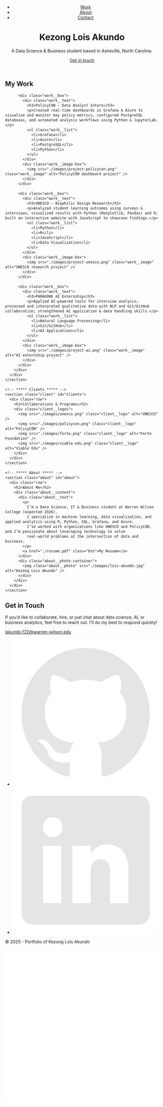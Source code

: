 <!DOCTYPE html>
<html lang="en">

<head>
  <meta charset="UTF-8" />
  <meta name="viewport" content="width=device-width, initial-scale=1.0" />
  <link rel="shortcut icon" type="image/png" href="./images/favicon.png" />

  <title>
    Data Science & Business Student | Warren Wilson College
  </title>

  <meta name="description" content="Portfolio of Kezong Lois Akundo, a Data Science, IT & Business student specializing in machine learning, data visualization, and AI applications." />
  <meta name="keywords" content="Kezong Lois Akundo, Data Science, Business, R, Python, SQL, Machine Learning, Visualization, Grafana, Azure" />
  <link rel="stylesheet" href="index.css" />
</head>

<body>
  <!-- ***** Header ***** -->
  <header class="header" role="banner" id="top">
    <div class="row">
      <nav class="nav" role="navigation">
        <ul class="nav__items">
          <li class="nav__item"><a href="#work" class="nav__link">Work</a></li>
          <li class="nav__item"><a href="#about" class="nav__link">About</a></li>
          <li class="nav__item"><a href="#contact" class="nav__link">Contact</a></li>
        </ul>
      </nav>
    </div>
    <div class="header__text-box row">
      <div class="header__text">
        <h1 class="heading-primary">
          <span>Kezong Lois Akundo</span>
        </h1>
        <p>A Data Science & Business student based in Asheville, North Carolina.</p>
        <a href="#contact" class="btn btn--pink">Get in touch</a>
      </div>
    </div>
  </header>

  <main role="main">
    <!-- ***** Work ***** -->
    <section class="work" id="work">
      <div class="row">
        <h2>My Work</h2>
        <div class="work__boxes">

          <div class="work__box">
            <div class="work__text">
              <h3>PolicyCON – Data Analyst Intern</h3>
              <p>Created real-time dashboards in Grafana & Azure to visualize and monitor key policy metrics, configured PostgreSQL databases, and automated analysis workflows using Python & JupyterLab.</p>
              <ul class="work__list">
                <li>Grafana</li>
                <li>Azure</li>
                <li>PostgreSQL</li>
                <li>Python</li>
              </ul>
            </div>
            <div class="work__image-box">
              <img src="./images/project-policycon.png" class="work__image" alt="PolicyCON dashboard project" />
            </div>
          </div>

          <div class="work__box">
            <div class="work__text">
              <h3>UNESCO – Biophilic Design Research</h3>
              <p>Analyzed student learning outcomes using surveys & interviews; visualized results with Python (Matplotlib, Pandas) and R; built an interactive website with JavaScript to showcase findings.</p>
              <ul class="work__list">
                <li>Python</li>
                <li>R</li>
                <li>JavaScript</li>
                <li>Data Visualization</li>
              </ul>
            </div>
            <div class="work__image-box">
              <img src="./images/project-unesco.png" class="work__image" alt="UNESCO research project" />
            </div>
          </div>

          <div class="work__box">
            <div class="work__text">
              <h3>PARAGONE AI Externship</h3>
              <p>Applied AI-powered tools for interview analysis; processed and interpreted qualitative data with NLP and Git/GitHub collaboration; strengthened AI application & data handling skills.</p>
              <ul class="work__list">
                <li>Natural Language Processing</li>
                <li>Git/GitHub</li>
                <li>AI Applications</li>
              </ul>
            </div>
            <div class="work__image-box">
              <img src="./images/project-ai.png" class="work__image" alt="AI externship project" />
            </div>
          </div>
        </div>
      </div>
    </section>

    <!-- ***** Clients ***** -->
    <section class="client" id="clients">
      <div class="row">
        <h2>Collaborations & Programs</h2>
        <div class="client__logos">
          <img src="./images/unesco.png" class="client__logo" alt="UNESCO" />
          <img src="./images/policycon.png" class="client__logo" alt="PolicyCON" />
          <img src="./images/forte.png" class="client__logo" alt="Forte Foundation" />
          <img src="./images/viable-edu.png" class="client__logo" alt="Viable Edu" />
        </div>
      </div>
    </section>

    <!-- ***** About ***** -->
    <section class="about" id="about">
      <div class="row">
        <h2>About Me</h2>
        <div class="about__content">
          <div class="about__text">
            <p>
              I’m a Data Science, IT & Business student at Warren Wilson College (expected 2026). 
              I specialize in machine learning, data visualization, and applied analytics using R, Python, SQL, Grafana, and Azure. 
              I’ve worked with organizations like UNESCO and PolicyCON, and I’m passionate about leveraging technology to solve 
              real-world problems at the intersection of data and business.
            </p>
            <a href="./resume.pdf" class="btn">My Resume</a>
          </div>
          <div class="about__photo-container">
            <img class="about__photo" src="./images/lois-akundo.jpg" alt="Kezong Lois Akundo" />
          </div>
        </div>
      </div>
    </section>
  </main>

  <!-- ***** Contact ***** -->
  <section class="contact" id="contact">
    <div class="row">
      <h2>Get in Touch</h2>
      <div class="contact__info">
        <p>If you’d like to collaborate, hire, or just chat about data science, AI, or business analytics, feel free to reach out. I’ll do my best to respond quickly!</p>
        <a href="mailto:lakundo.f22@warren-wilson.edu" class="btn">lakundo.f22@warren-wilson.edu</a>
      </div>
    </div>
  </section>

  <!-- ***** Footer ***** -->
  <footer role="contentinfo" class="footer">
    <div class="row">
      <ul class="footer__social-links">
        <li><a href="https://github.com/yourgithub" title="GitHub Profile"><img src="./images/github.svg" alt="Github"></a></li>
        <li><a href="https://www.linkedin.com/in/kezong-akundo-284867256/" title="LinkedIn Profile"><img src="./images/linkedin.svg" alt="LinkedIn"></a></li>
      </ul>
      <p>&copy; 2025 - Portfolio of Kezong Lois Akundo</p>
    </div>
  </footer>

  <a href="#top" class="back-to-top" title="Back to Top">
    <img src="./images/arrow-up.svg" alt="Back to Top" class="back-to-top__image"/>
  </a>
  <script src="./index.js"></script>
</body>
</html>

